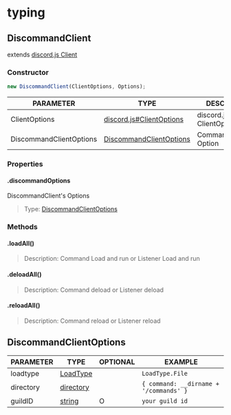 # typing

## DiscommandClient

extends [discord.js Client](https://discord.js.org/#/docs/discord.js/main/class/Client)

### Constructor

```js
new DiscommandClient(ClientOptions, Options);
```

|PARAMETER|TYPE|DESCRIPTION|
|---------|----|-----------|
|ClientOptions|<a href='https://discord.js.org/#/docs/discord.js/stable/typedef/ClientOptions'>discord.js#ClientOptions</a>|discord.js' ClientOptions.|
|DiscommandClientOptions|<a href='#discommandclientoptions'>DiscommandClientOptions</a>|CommandHandler's Option|

### Properties

#### .discommandOptions

DiscommandClient's Options

> Type: <a href="#discommandclientoptions">DiscommandClientOptions</a>

### Methods

#### .loadAll()

> Description: Command Load and run or Listener Load and run

#### .deloadAll()

> Description: Command deload or Listener deload

#### .reloadAll()

> Description: Command reload or Listener reload


## DiscommandClientOptions

|PARAMETER|TYPE|OPTIONAL|EXAMPLE|
|---------|----|--------|-------|
|loadtype|<a href="https://github.com/discommand/discommand/blob/main/src/types/index.ts#L4">LoadType</a>||`LoadType.File`|
|directory|<a href="https://github.com/discommand/discommand/blob/main/src/types/index.ts#L19">directory</a>||`{ command: __dirname + '/commands' }`|
|guildID|<a href="https://developer.mozilla.org/en-US/docs/Web/JavaScript/Reference/Global_Objects/String">string</a>|O|`your guild id`|
